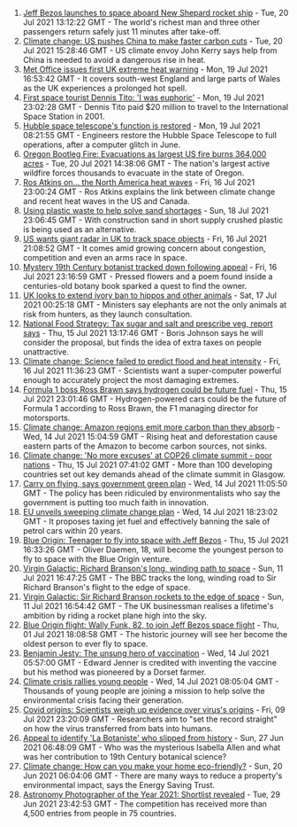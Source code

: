 1. [Jeff Bezos launches to space aboard New Shepard rocket ship](https://www.bbc.co.uk/news/science-environment-57849364) - Tue, 20 Jul 2021 13:12:22 GMT - The world's richest man and three other passengers return safely just 11 minutes after take-off.
2. [Climate change: US pushes China to make faster carbon cuts](https://www.bbc.co.uk/news/science-environment-57904042) - Tue, 20 Jul 2021 15:28:46 GMT - US climate envoy John Kerry says help from China is needed to avoid a dangerous rise in heat.
3. [Met Office issues first UK extreme heat warning](https://www.bbc.co.uk/news/uk-57893385) - Mon, 19 Jul 2021 16:53:42 GMT - It covers south-west England and large parts of Wales as the UK experiences a prolonged hot spell.
4. [First space tourist Dennis Tito: 'I was euphoric'](https://www.bbc.co.uk/news/business-57891867) - Mon, 19 Jul 2021 23:02:28 GMT - Dennis Tito paid $20 million to travel to the International Space Station in 2001.
5. [Hubble space telescope's function is restored](https://www.bbc.co.uk/news/science-environment-57885865) - Mon, 19 Jul 2021 08:21:55 GMT - Engineers restore the Hubble Space Telescope to full operations, after a computer glitch in June.
6. [Oregon Bootleg Fire: Evacuations as largest US fire burns 364,000 acres](https://www.bbc.co.uk/news/world-us-canada-57890935) - Tue, 20 Jul 2021 14:38:06 GMT - The nation's largest active wildfire forces thousands to evacuate in the state of Oregon.
7. [Ros Atkins on… the North America heat waves](https://www.bbc.co.uk/news/world-57868135) - Fri, 16 Jul 2021 23:00:24 GMT - Ros Atkins explains the link between climate change and recent heat waves in the US and Canada.
8. [Using plastic waste to help solve sand shortages](https://www.bbc.co.uk/news/business-57832425) - Sun, 18 Jul 2021 23:06:45 GMT - With construction sand in short supply crushed plastic is being used as an alternative.
9. [US wants giant radar in UK to track space objects](https://www.bbc.co.uk/news/uk-57866734) - Fri, 16 Jul 2021 21:08:52 GMT - It comes amid growing concern about congestion, competition and even an arms race in space.
10. [Mystery 19th Century botanist tracked down following appeal](https://www.bbc.co.uk/news/science-environment-57847727) - Fri, 16 Jul 2021 23:16:59 GMT - Pressed flowers and a poem found inside a centuries-old botany book sparked a quest to find the owner.
11. [UK looks to extend ivory ban to hippos and other animals](https://www.bbc.co.uk/news/uk-politics-57867935) - Sat, 17 Jul 2021 00:25:18 GMT - Ministers say elephants are not the only animals at risk from hunters, as they launch consultation.
12. [National Food Strategy: Tax sugar and salt and prescribe veg, report says](https://www.bbc.co.uk/news/uk-57838103) - Thu, 15 Jul 2021 13:17:46 GMT - Boris Johnson says he will consider the proposal, but finds the idea of extra taxes on people unattractive.
13. [Climate change: Science failed to predict flood and heat intensity](https://www.bbc.co.uk/news/science-environment-57863205) - Fri, 16 Jul 2021 11:36:23 GMT - Scientists want a super-computer powerful enough to accurately project the most damaging extremes.
14. [Formula 1 boss Ross Brawn says hydrogen could be future fuel](https://www.bbc.co.uk/sport/formula1/57842205) - Thu, 15 Jul 2021 23:01:46 GMT - Hydrogen-powered cars could be the future of Formula 1 according to Ross Brawn, the F1 managing director for motorsports.
15. [Climate change: Amazon regions emit more carbon than they absorb](https://www.bbc.co.uk/news/science-environment-57839364) - Wed, 14 Jul 2021 15:04:59 GMT - Rising heat and deforestation cause eastern parts of the Amazon to become carbon sources, not sinks.
16. [Climate change: 'No more excuses' at COP26 climate summit - poor nations](https://www.bbc.co.uk/news/science-environment-57839368) - Thu, 15 Jul 2021 07:41:02 GMT - More than 100 developing countries set out key demands ahead of the climate summit in Glasgow.
17. [Carry on flying, says government green plan](https://www.bbc.co.uk/news/business-57830168) - Wed, 14 Jul 2021 11:05:50 GMT - The policy has been ridiculed by environmentalists who say the government is putting too much faith in innovation.
18. [EU unveils sweeping climate change plan](https://www.bbc.co.uk/news/world-europe-57833807) - Wed, 14 Jul 2021 18:23:02 GMT - It proposes taxing jet fuel and effectively banning the sale of petrol cars within 20 years.
19. [Blue Origin: Teenager to fly into space with Jeff Bezos](https://www.bbc.co.uk/news/world-us-canada-57855650) - Thu, 15 Jul 2021 16:33:26 GMT - Oliver Daemen, 18, will become the youngest person to fly to space with the Blue Origin venture.
20. [Virgin Galactic: Richard Branson's long, winding path to space](https://www.bbc.co.uk/news/science-environment-57798167) - Sun, 11 Jul 2021 16:47:25 GMT - The BBC tracks the long, winding road to Sir Richard Branson's flight to the edge of space.
21. [Virgin Galactic: Sir Richard Branson rockets to the edge of space](https://www.bbc.co.uk/news/science-environment-57797297) - Sun, 11 Jul 2021 16:54:42 GMT - The UK businessman realises a lifetime's ambition by riding a rocket plane high into the sky.
22. [Blue Origin flight: Wally Funk, 82, to join Jeff Bezos space flight](https://www.bbc.co.uk/news/world-us-canada-57686654) - Thu, 01 Jul 2021 18:08:58 GMT - The historic journey will see her become the oldest person to ever fly to space.
23. [Benjamin Jesty: The unsung hero of vaccination](https://www.bbc.co.uk/news/uk-england-dorset-57460445) - Wed, 14 Jul 2021 05:57:00 GMT - Edward Jenner is credited with inventing the vaccine but his method was pioneered by a Dorset farmer.
24. [Climate crisis rallies young people](https://www.bbc.co.uk/news/science-environment-57827178) - Wed, 14 Jul 2021 08:05:04 GMT - Thousands of young people are joining a mission to help solve the environmental crisis facing their generation.
25. [Covid origins: Scientists weigh up evidence over virus's origins](https://www.bbc.co.uk/news/science-environment-57782955) - Fri, 09 Jul 2021 23:20:09 GMT - Researchers aim to "set the record straight" on how the virus transferred from bats into humans.
26. [Appeal to identify 'La Botaniste' who slipped from history](https://www.bbc.co.uk/news/science-environment-57601841) - Sun, 27 Jun 2021 06:48:09 GMT - Who was the mysterious Isabella Allen and what was her contribution to 19th Century botanical science?
27. [Climate change: How can you make your home eco-friendly?](https://www.bbc.co.uk/news/uk-wales-57226425) - Sun, 20 Jun 2021 06:04:06 GMT - There are many ways to reduce a property's environmental impact, says the Energy Saving Trust.
28. [Astronomy Photographer of the Year 2021: Shortlist revealed](https://www.bbc.co.uk/news/in-pictures-57653901) - Tue, 29 Jun 2021 23:42:53 GMT - The competition has received more than 4,500 entries from people in 75 countries.
